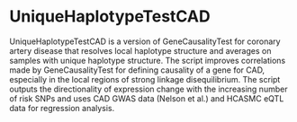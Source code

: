 # UniqueHaplotypeTestCAD

UniqueHaplotypeTestCAD is a version of GeneCausalityTest for coronary artery disease that resolves local haplotype structure and averages on samples with unique haplotype structure. The script improves correlations made by GeneCausalityTest for defining causality of a gene for CAD, especially in the local regions of strong linkage disequilibrium. The script outputs the directionality of expression change with the increasing number of risk SNPs and uses CAD GWAS data (Nelson et al.) and HCASMC eQTL data for regression analysis.

